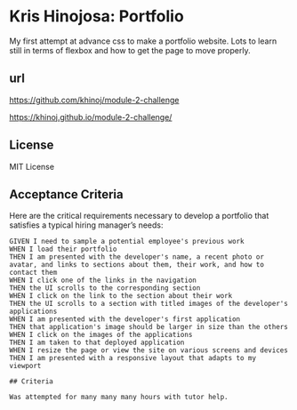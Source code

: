 # Kris Hinojosa: Portfolio

My first attempt at advance css to make a portfolio website. Lots to learn still in terms of flexbox and how to get the page to move properly.

## url

https://github.com/khinoj/module-2-challenge

https://khinoj.github.io/module-2-challenge/

## License

MIT License

## Acceptance Criteria

Here are the critical requirements necessary to develop a portfolio that satisfies a typical hiring manager’s needs:

```
GIVEN I need to sample a potential employee's previous work
WHEN I load their portfolio
THEN I am presented with the developer's name, a recent photo or avatar, and links to sections about them, their work, and how to contact them
WHEN I click one of the links in the navigation
THEN the UI scrolls to the corresponding section
WHEN I click on the link to the section about their work
THEN the UI scrolls to a section with titled images of the developer's applications
WHEN I am presented with the developer's first application
THEN that application's image should be larger in size than the others
WHEN I click on the images of the applications
THEN I am taken to that deployed application
WHEN I resize the page or view the site on various screens and devices
THEN I am presented with a responsive layout that adapts to my viewport

## Criteria

Was attempted for many many many hours with tutor help.
```
